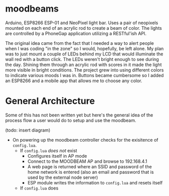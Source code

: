 # moodbeams
Arduino, ESP8266 ESP-01 and NeoPixel light bar. Uses a pair of neopixels mounted on each end of an acrylic rod to create a beam of color. The lights are controlled by a PhoneGap application utilizing a RESTful'ish API.

The original idea came from the fact that I needed a way to alert people when I was coding "in the zone" so I would, hopefully, be left alone. My plan was to just mount a couple of LEDs behind my LCD that would illuminate the wall red with a button click. The LEDs weren't bright enough to see during the day. Shining them through an acrylic rod with scores in it made the light more visible in bright conditions. The project grew into using different colors to indicate various moods I was in. Buttons became cumbersome so I added an ESP8266 and a mobile app that allows me to choose any color.

# General Architecture
Some of this has not been written yet but here's the general idea of the process flow a user would do to setup and use the moodbeam.

(todo: insert diagram)

* On powering up the moodbeam controller checks for the exisitence of `config.lua`.
    * If `config.lua` _does not_ exist
        * Configures itself in AP mode
        * Connect to the MOODBEAM AP and browse to 192.168.4.1
        * A web page is returned where an SSID and password of the home network is entered (also an email and password that is used by the external node server)
        * ESP module writes the information to `config.lua` and resets itself
    * If `config.lua` does 
